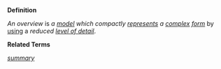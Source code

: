 **Definition**

*An overview* is *a [model](https://github.com/gcassel/Modular-Organization-Terminology/blob/master/terms/model.md) which compactly [represents](https://github.com/gcassel/Modular-Organization-Terminology/blob/master/terms/represent.md) a [complex](https://github.com/gcassel/Modular-Organization-Terminology/blob/master/terms/complex.md) [form](https://github.com/gcassel/Modular-Organization-Terminology/blob/master/terms/form.md)* by [using](https://github.com/gcassel/Modular-Organization-Terminology/blob/master/terms/use.md) a *reduced [level of detail](https://github.com/gcassel/Modular-Organization-Terminology/blob/master/compound-terms/level-of-detail.md)*.

**Related Terms**

*[summary](https://github.com/gcassel/Modular-Organization-Terminology/blob/master/terms/summary.md)*
